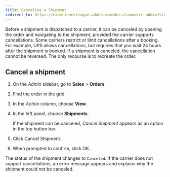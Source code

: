 ```yaml
---
title: Canceling a Shipment
redirect_to: https://experienceleague.adobe.com/docs/commerce-admin/stores-sales/order-management/shipments.html#cancel-a-shipment
---
```


Before a shipment is dispatched to a carrier, it can be canceled by opening the order and navigating to the shipment, provided the carrier supports cancellations. Some carriers restrict or limit cancellations after a booking. For example, UPS allows cancellations, but requires that you wait 24 hours after the shipment is booked. If a shipment is canceled, the cancellation cannot be reversed. The only recourse is to recreate the order.

## Cancel a shipment

1. On the _Admin_ sidebar, go to **Sales** > **Orders**.

1. Find the order in the grid.

1. In the _Action_ column, choose **View**.

1. In the left panel, choose **Shipments**.

   If the shipment can be canceled, _Cancel Shipment_ appears as an option in the top button bar.

1. Click <span class="btn">Cancel Shipment</span>.

1. When prompted to confirm, click <span class="btn">OK</span>.

The status of the shipment changes to `Canceled`. If the carrier does not support cancellations, an error message appears and explains why the shipment could not be canceled.
